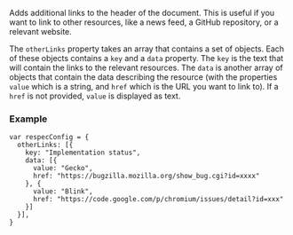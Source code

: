 Adds additional links to the header of the document. This is useful if you want to link to other resources, like a news feed, a GitHub repository, or a relevant website.

The `otherLinks` property takes an array that contains a set of objects. Each of these objects contains a `key` and a `data` property. The `key` is the text that will contain the links to the relevant resources. The `data` is another array of objects that contain the data describing the resource (with the properties `value` which is a string, and `href` which is the URL you want to link to). If a `href` is not provided, `value` is displayed as text.

### Example
```JS
var respecConfig = {
  otherLinks: [{
    key: "Implementation status",
    data: [{
      value: "Gecko",
      href: "https://bugzilla.mozilla.org/show_bug.cgi?id=xxxx"
    }, {
      value: "Blink",
      href: "https://code.google.com/p/chromium/issues/detail?id=xxx"
    }]
  }],
}
```
